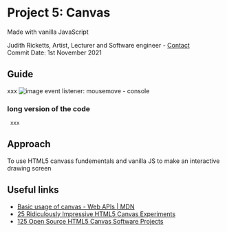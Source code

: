 ##
# Project 5: Canvas
Made with vanilla JavaScript

Judith Ricketts, Artist, Lecturer and Software engineer - [Contact](https://lovespictures.com/)  
Commit Date: 1st November 2021

## Guide

xxx
![image](https://user-images.githubusercontent.com/25634451/139657132-5a30af57-cdb8-4d06-ab8c-5aa7d3ca92b2.png)
event listener: mousemove - console 

<!-- code example - tabulate -->
### long version of the code 
     xxx

<!-- code example -->


## Approach

To use HTML5 canvass fundementals and vanilla JS to make an interactive drawing screen
 
## Useful links
* [Basic usage of canvas - Web APIs | MDN](https://developer.mozilla.org/en-US/docs/Web/API/Canvas_API/Tutorial/Basic_usage) 
* [25 Ridiculously Impressive HTML5 Canvas Experiments](https://code.tutsplus.com/articles/21-ridiculously-impressive-html5-canvas-experiments--net-14210) 
* [125 Open Source HTML5 Canvas Software Projects](https://opensourcelibs.com/libs/html5-canvas) 


<!-- list of questions -->
<!-- 
xx
xx
xx

-->


<!-- A List of JavaScript Array Methods -->
<!-- guide  https://github.com/nitishdayal/JavaScript30 -->
<!-- formatting read.me https://docs.github.com/en/github/writing-on-github/getting-started-with-writing-and-formatting-on-github/basic-writing-and-formatting-syntax -->
